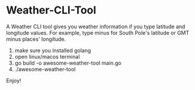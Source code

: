 # Weather-CLI-Tool

A Weather CLI tool gives you weather information if you type latitude and longitude values. For example, type minus for South Pole's latitude or GMT minus places' longitude.

1. make sure you installed golang
2. open linux/macos terminal
3. go build -o awesome-weather-tool main.go
4. ./awesome-weather-tool

Enjoy!
